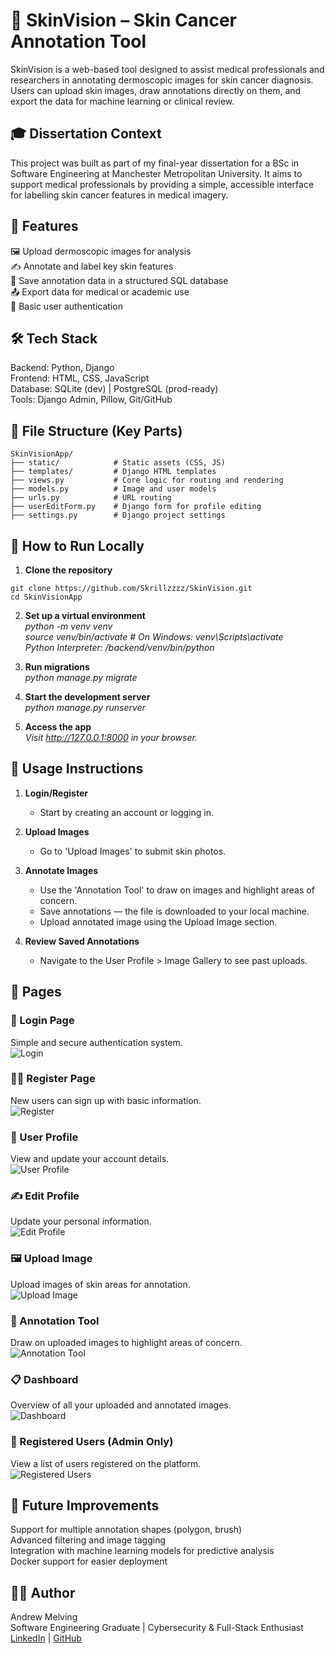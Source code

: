 # 🧠 SkinVision – Skin Cancer Annotation Tool

SkinVision is a web-based tool designed to assist medical professionals and researchers in annotating dermoscopic images for skin cancer diagnosis. Users can upload skin images, draw annotations directly on them, and export the data for machine learning or clinical review.

## 🎓 Dissertation Context

This project was built as part of my final-year dissertation for a BSc in Software Engineering at Manchester Metropolitan University. It aims to support medical professionals by providing a simple, accessible interface for labelling skin cancer features in medical imagery.

## 🚀 Features

🖼️ Upload dermoscopic images for analysis  
✍️ Annotate and label key skin features  
💾 Save annotation data in a structured SQL database  
📤 Export data for medical or academic use  
🔐 Basic user authentication


## 🛠️ Tech Stack

Backend: Python, Django  
Frontend: HTML, CSS, JavaScript  
Database: SQLite (dev) | PostgreSQL (prod-ready)  
Tools: Django Admin, Pillow, Git/GitHub

## 📁 File Structure (Key Parts)
```text
SkinVisionApp/
├── static/            # Static assets (CSS, JS)
├── templates/         # Django HTML templates
├── views.py           # Core logic for routing and rendering
├── models.py          # Image and user models
├── urls.py            # URL routing
├── userEditForm.py    # Django form for profile editing
├── settings.py        # Django project settings
```


## 🧪 How to Run Locally

1. **Clone the repository**
   
```
git clone https://github.com/Skrillzzzz/SkinVision.git  
cd SkinVisionApp
```

2. **Set up a virtual environment**  
*python -m venv venv  
source venv/bin/activate  # On Windows: venv\Scripts\activate  
Python Interpreter: /backend/venv/bin/python*

3. **Run migrations**  
*python manage.py migrate*

4. **Start the development server**  
*python manage.py runserver*

5. **Access the app**  
*Visit http://127.0.0.1:8000 in your browser.*

## 🧪 Usage Instructions

1. **Login/Register**
   - Start by creating an account or logging in.

2. **Upload Images**
   - Go to 'Upload Images' to submit skin photos.

3. **Annotate Images**
   - Use the 'Annotation Tool' to draw on images and highlight areas of concern.
   - Save annotations — the file is downloaded to your local machine.
   - Upload annotated image using the Upload Image section.

4. **Review Saved Annotations**
   - Navigate to the User Profile > Image Gallery to see past uploads.

## 📸 Pages
### 🔐 Login Page
Simple and secure authentication system.  
![Login](Pages/Login.png)

### 🧑‍💼 Register Page
New users can sign up with basic information.  
![Register](Pages/Register.png)

### 👤 User Profile
View and update your account details.  
![User Profile](Pages/User%20Profile.png)

### ✍️ Edit Profile
Update your personal information.  
![Edit Profile](Pages/Edit%20Profile.png)

### 🖼️ Upload Image
Upload images of skin areas for annotation.  
![Upload Image](Pages/UploadImage.png)

### 🧩 Annotation Tool
Draw on uploaded images to highlight areas of concern.  
![Annotation Tool](Pages/Annotation%20Tool.png)

### 📋 Dashboard
Overview of all your uploaded and annotated images.  
![Dashboard](Pages/Dashboard.png)

### 👥 Registered Users (Admin Only)
View a list of users registered on the platform.  
![Registered Users](Pages/RegisteredUsers.png)

## 🧪 Future Improvements

Support for multiple annotation shapes (polygon, brush)  
Advanced filtering and image tagging  
Integration with machine learning models for predictive analysis  
Docker support for easier deployment

## 🙋‍♂️ Author

Andrew Melving  
Software Engineering Graduate | Cybersecurity & Full-Stack Enthusiast  
[LinkedIn](https://www.linkedin.com/in/andrew-melving-138483209/) | [GitHub](https://github.com/Skrillzzzz/)

